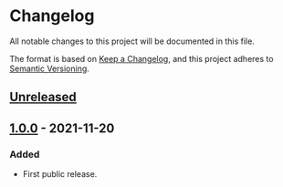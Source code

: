 # Changelog

All notable changes to this project will be documented in this file.

The format is based on [Keep a Changelog](https://keepachangelog.com/en/1.0.0/),
and this project adheres to [Semantic Versioning](https://semver.org/spec/v2.0.0.html).

## [Unreleased]

## [1.0.0] - 2021-11-20

### Added

- First public release.

[unreleased]: https://github.com/paolobrasolin/ctan-submit-action/compare/v1.0.0...HEAD
[1.0.1]: https://github.com/paolobrasolin/ctan-submit-action/compare/v1.0.0...v1.0.1
[1.0.0]: https://github.com/paolobrasolin/ctan-submit-action/releases/tag/v1.0.0
